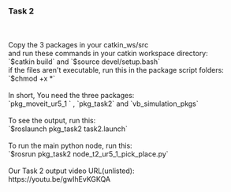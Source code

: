 <h3>Task 2</h3>
<br>
<br>
Copy the 3 packages in your catkin_ws/src
<br>
and run these commands in your catkin workspace directory:
<br>
`$catkin build` and `$source devel/setup.bash`
<br>
if the files aren't executable, run this in the package script folders:
<br>
`$chmod +x *` 
<br>
<br>
In short, You need the three packages:<br>
`pkg_moveit_ur5_1 ` , `pkg_task2` and `vb_simulation_pkgs`
<br>

<br>
To see the output, run this:<br>
`$roslaunch pkg_task2 task2.launch`
<br>
<br>
To run the main python node, run this:<br>
`$rosrun pkg_task2 node_t2_ur5_1_pick_place.py`
<br>

<br>
Our Task 2 output video URL(unlisted):<br>
https://youtu.be/gwIhEvKGKQA<br>
